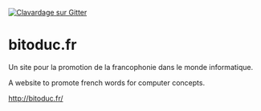 [![Clavardage sur Gitter](https://img.shields.io/badge/clavarder-avec%20nous-brightgreen.svg)](https://gitter.im/soulaklabs/bitoduc.fr)


bitoduc.fr
==========

Un site pour la promotion de la francophonie dans le monde informatique.

A website to promote french words for computer concepts.

http://bitoduc.fr/
